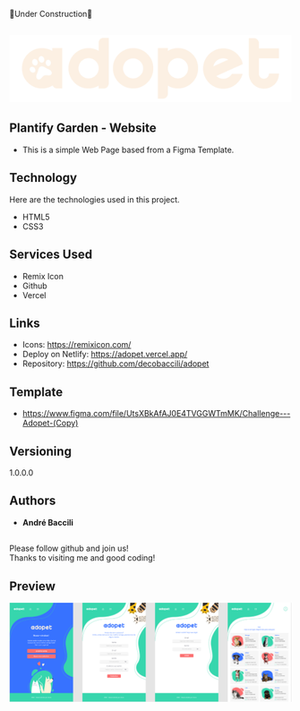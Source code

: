 🚧Under Construction🚧

## ![Logo of the project Adopet](logo.png)

## Plantify Garden - Website
* This is a simple Web Page based from a Figma Template.

## Technology 

Here are the technologies used in this project.

* HTML5
* CSS3


## Services Used

* Remix Icon
* Github
* Vercel

## Links

  - Icons: https://remixicon.com/
  - Deploy on Netlify: https://adopet.vercel.app/
  - Repository: https://github.com/decobaccili/adopet

## Template

* https://www.figma.com/file/UtsXBkAfAJ0E4TVGGWTmMK/Challenge---Adopet-(Copy)

## Versioning

  1.0.0.0

## Authors

  * **André Baccili** 
## 

  Please follow github and join us! </br>
  Thanks to visiting me and good coding!

  ## Preview

  ![Adopet website](preview.png)